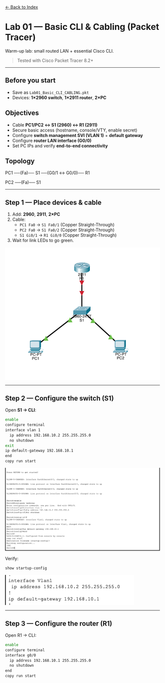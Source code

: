 [← Back to Index](../../README.md)

# Lab 01 — Basic CLI & Cabling (Packet Tracer)

Warm-up lab: small routed LAN + essential Cisco CLI.

> Tested with Cisco Packet Tracer 8.2+

---

## Before you start
- Save as `Lab01_Basic_CLI_CABLING.pkt`
- Devices: **1×2960 switch**, **1×2911 router**, **2×PC**

## Objectives
- Cable **PC1/PC2 ↔ S1 (2960) ↔ R1 (2911)**
- Secure basic access (hostname, console/VTY, enable secret)
- Configure **switch management SVI (VLAN 1)** + **default gateway**
- Configure **router LAN interface (G0/0)**
- Set PC IPs and verify **end-to-end connectivity**

## Topology
PC1 ──(Fa)── S1 ──(G0/1 ↔ G0/0)── R1

PC2 ──(Fa)── S1

---

## Step 1 — Place devices & cable
1. Add: **2960**, **2911**, **2×PC**
2. Cable:
   - `PC1 Fa0` → `S1 Fa0/1` (Copper Straight-Through)
   - `PC2 Fa0` → `S1 Fa0/2` (Copper Straight-Through)
   - `S1 Gi0/1` → `R1 Gi0/0` (Copper Straight-Through)
3. Wait for link LEDs to go green.

![Devices & Cabling](https://raw.githubusercontent.com/ProJensen/Network-Packet-Tracer-Labs/refs/heads/main/labs/01-basic-cli-and-cabling/screenshots/Place_Devices_Cable.png)

---

## Step 2 — Configure the switch (S1)
Open **S1 → CLI**:

```bash
enable
configure terminal
interface vlan 1
  ip address 192.168.10.2 255.255.255.0
  no shutdown
exit
ip default-gateway 192.168.10.1
end
copy run start
```
![Configure S1](https://raw.githubusercontent.com/ProJensen/Network-Packet-Tracer-Labs/refs/heads/main/labs/01-basic-cli-and-cabling/screenshots/Configure_S1.png)

Verify:

```bash
show startup-config
```
![Verify S1](https://raw.githubusercontent.com/ProJensen/Network-Packet-Tracer-Labs/refs/heads/main/labs/01-basic-cli-and-cabling/screenshots/Verify_S1.png)

---

## Step 3 — Configure the router (R1)

Open R1 → CLI:

```bash
enable
configure terminal
interface g0/0
  ip address 192.168.10.1 255.255.255.0
  no shutdown
end
copy run start
```

